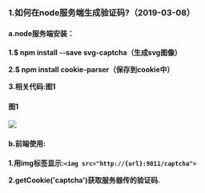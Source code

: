### **1.如何在node服务端生成验证码?（2019-03-08）**

#### **a.node服务端安装：**

**1.$ npm install --save svg-captcha（生成svg图像）**

**2.$ npm install cookie-parser（保存到cookie中）**

**3.相关代码:图1**

#### 图1

![](/assets/图1.png)

#### **b.前端使用:**

**1.用img标签显示:`<img src="http://{url}:9011/captcha">`**

**2.getCookie\('captcha'\)获取服务器传的验证码.**

